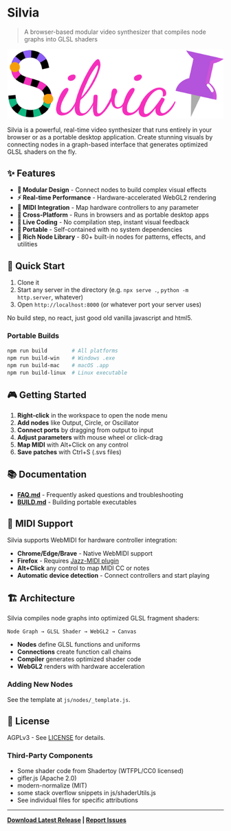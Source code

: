 # Silvia

> A browser-based modular video synthesizer that compiles node graphs into GLSL shaders

![Silvia Logo](assets/icons/silvia_logo_name.png)

Silvia is a powerful, real-time video synthesizer that runs entirely in your browser or as a portable desktop application. Create stunning visuals by connecting nodes in a graph-based interface that generates optimized GLSL shaders on the fly.

## ✨ Features

- **🎹 Modular Design** - Connect nodes to build complex visual effects
- **⚡ Real-time Performance** - Hardware-accelerated WebGL2 rendering  
- **🎵 MIDI Integration** - Map hardware controllers to any parameter
- **📱 Cross-Platform** - Runs in browsers and as portable desktop apps
- **🔄 Live Coding** - No compilation step, instant visual feedback
- **💾 Portable** - Self-contained with no system dependencies
- **🎨 Rich Node Library** - 80+ built-in nodes for patterns, effects, and utilities

## 🚀 Quick Start

1. Clone it
2. Start any server in the directory (e.g. `npx serve .`, `python -m http.server`, whatever)
3. Open `http://localhost:8000` (or whatever port your server uses)

No build step, no react, just good old vanilla javascript and html5.

### Portable Builds
```bash
npm run build        # All platforms
npm run build-win    # Windows .exe
npm run build-mac    # macOS .app  
npm run build-linux  # Linux executable
```

## 🎮 Getting Started

1. **Right-click** in the workspace to open the node menu
2. **Add nodes** like Output, Circle, or Oscillator
3. **Connect ports** by dragging from output to input
4. **Adjust parameters** with mouse wheel or click-drag
5. **Map MIDI** with Alt+Click on any control
6. **Save patches** with Ctrl+S (.svs files)

## 📚 Documentation

- **[FAQ.md](FAQ.md)** - Frequently asked questions and troubleshooting
- **[BUILD.md](BUILD.md)** - Building portable executables

## 🎵 MIDI Support

Silvia supports WebMIDI for hardware controller integration:

- **Chrome/Edge/Brave** - Native WebMIDI support
- **Firefox** - Requires [Jazz-MIDI plugin](https://jazz-soft.net/)
- **Alt+Click** any control to map MIDI CC or notes
- **Automatic device detection** - Connect controllers and start playing


## 🏗️ Architecture

Silvia compiles node graphs into optimized GLSL fragment shaders:

```
Node Graph → GLSL Shader → WebGL2 → Canvas
```

- **Nodes** define GLSL functions and uniforms
- **Connections** create function call chains  
- **Compiler** generates optimized shader code
- **WebGL2** renders with hardware acceleration

### Adding New Nodes

See the template at `js/nodes/_template.js`.

## 📄 License

AGPLv3 - See [LICENSE](LICENSE) for details.

### Third-Party Components
- Some shader code from Shadertoy (WTFPL/CC0 licensed)
- gifler.js (Apache 2.0)
- modern-normalize (MIT)
- some stack overflow snippets in js/shaderUtils.js
- See individual files for specific attributions

---

**[Download Latest Release](https://github.com/figrita/silvia/releases) | [Report Issues](https://github.com/figrita/silvia/issues)**